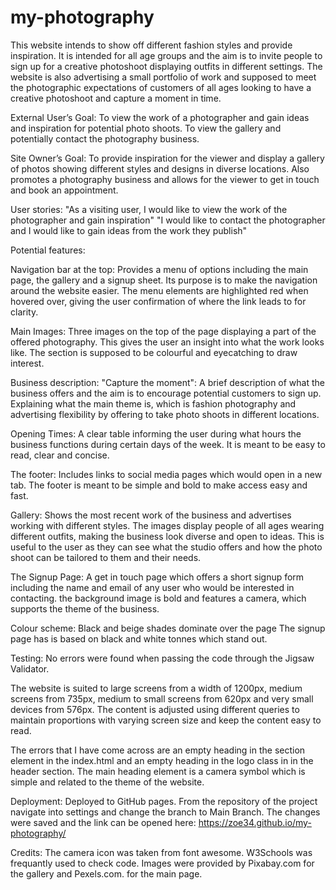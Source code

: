 # my-photography

This website intends to show off different fashion styles and provide inspiration. It is intended for all age groups and the aim is to invite people to sign up for a creative photoshoot displaying outfits in different settings. The website is also advertising a small portfolio of work and supposed to meet the photographic expectations of customers of all ages looking to have a creative photoshoot and capture a moment in time.

External User’s Goal:
To view the work of a photographer and gain ideas and inspiration for potential photo shoots. To view the gallery and potentially contact the photography business.

Site Owner’s Goal:
To provide inspiration for the viewer and display a gallery of photos showing different styles and designs in diverse locations. Also promotes a photography business and allows for the viewer to get in touch and book an appointment.

User stories:
"As a visiting user, I would like to view the work of the photographer and gain inspiration"
"I would like to contact the photographer and I would like to gain ideas from the work they publish"


Potential features:

Navigation bar at the top:
Provides a menu of options including the main page, the gallery and a signup sheet.
Its purpose is to make the navigation around the website easier. 
The menu elements are highlighted red when hovered over, giving the user confirmation of where the link leads to for clarity.

Main Images:
Three images on the top of the page displaying a part of the offered photography. This gives the user an insight into what the work looks like. The section is supposed to be colourful and eyecatching to draw interest.

Business description: "Capture the moment":
A brief description of what the business offers and the aim is to encourage potential customers to sign up. Explaining what the main theme is, which is fashion photography and advertising flexibility by offering to take photo shoots in different locations.

Opening Times:
A clear table informing the user during what hours the business functions during certain days of the week. It is meant to be easy to read, clear and concise.

The footer: 
Includes links to social media pages which would open in a new tab. The footer is meant to be simple and bold to make access easy and fast.

Gallery:
Shows the most recent work of the business and advertises working with different styles. The images display people of all ages wearing different outfits, making the business look diverse and open to ideas. This is useful to the user as they can see what the studio offers and how the photo shoot can be tailored to them and their needs.

The Signup Page:
A get in touch page which offers a short signup form including the name and email of any user who would be interested in contacting. the background image is bold and features a camera, which supports the theme of the business. 

Colour scheme:
Black and beige shades dominate over the page
The signup page has is based on black and white tonnes which stand out.

Testing:
No errors were found when passing the code through the Jigsaw Validator.

The website is suited to large screens from a width of 1200px, medium screens from 735px, medium to small screens from 620px and very small devices from 576px.
The content is adjusted using different queries to maintain proportions with varying screen size and keep the content easy to read.

The errors that I have come across are an empty heading in the section element in the index.html and an empty heading in the logo class in in the header section. The main heading element is a camera symbol which is simple and related to the theme of the website.

Deployment:
Deployed to GitHub pages. 
From the repository of the project navigate into settings and change the branch to Main Branch.
The changes were saved and the link can be opened here: https://zoe34.github.io/my-photography/

Credits:
The camera icon was taken from font awesome.
W3Schools was frequantly used to check code.
Images were provided by Pixabay.com for the gallery and Pexels.com. for the main page.



